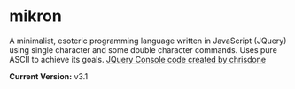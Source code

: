 # mikron
A minimalist, esoteric programming language written in JavaScript (JQuery) using single character and some double character commands.
Uses pure ASCII to achieve its goals.
[JQuery Console code created by chrisdone](https://github.com/chrisdone/jquery-console)

**Current Version:** v3.1

